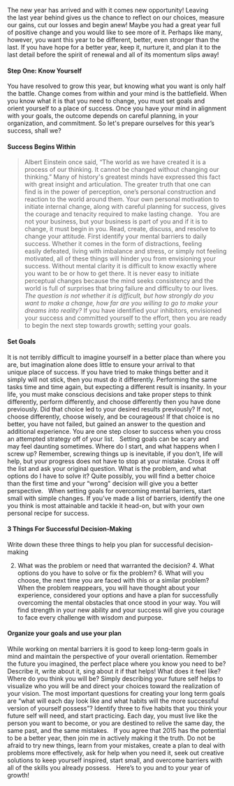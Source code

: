 The new year has arrived and with it comes new opportunity! Leaving the last year behind gives us the chance to reflect on our choices, measure our gains, cut our losses and begin anew! Maybe you had a great year full of positive change and you would like to see more of it. Perhaps like many, however, you want this year to be different, better, even stronger than the last. If you have hope for a better year, keep it, nurture it, and plan it to the last detail before the spirit of renewal and all of its momentum slips away!      
#### Step One: Know Yourself
 You have resolved to grow this year, but knowing what you want is only half the battle. Change comes from within and your mind is the battlefield. When you know what it is that you need to change, you must set goals and orient yourself to a place of success. Once you have your mind in alignment with your goals, the outcome depends on careful planning, in your organization, and commitment. So let's prepare ourselves for this year’s success, shall we?   
#### Success Begins Within
 
> Albert Einstein once said, “The world as we have created it is a process of our thinking. It cannot be changed without changing our thinking.”
 Many of history's greatest minds have expressed this fact with great insight and articulation. The greater truth that one can find is in the power of perception, one’s personal construction and reaction to the world around them. Your own personal motivation to initiate internal change, along with careful planning for success, gives the courage and tenacity required to make lasting change.   You are not your business, but your business is part of you and if it is to change, it must begin in you. Read, create, discuss, and resolve to change your attitude. First identify your mental barriers to daily success. Whether it comes in the form of distractions, feeling easily defeated, living with imbalance and stress, or simply not feeling motivated, all of these things will hinder you from envisioning your success. Without mental clarity it is difficult to know exactly where you want to be or how to get there. It is never easy to initiate perceptual changes because the mind seeks consistency and the world is full of surprises that bring failure and difficulty to our lives. *The question is not whether it is difficult, but how strongly do you want to make a change, how far are you willing to go to make your dreams into reality?* If you have identified your inhibitors, envisioned your success and committed yourself to the effort, then you are ready to begin the next step towards growth; setting your goals.   
#### Set Goals
 It is not terribly difficult to imagine yourself in a better place than where you are, but imagination alone does little to ensure your arrival to that unique place of success. If you have tried to make things better and it simply will not stick, then you must do it differently. Performing the same tasks time and time again, but expecting a different result is insanity. In your life, you must make conscious decisions and take proper steps to think differently, perform differently, and choose differently then you have done previously. Did that choice led to your desired results previously? If not, choose differently, choose wisely, and be courageous! If that choice is no better, you have not failed, but gained an answer to the question and additional experience. You are one step closer to success when you cross an attempted strategy off of your list.   Setting goals can be scary and may feel daunting sometimes. Where do I start, and what happens when I screw up? Remember, screwing things up is inevitable, if you don’t, life will help, but your progress does not have to stop at your mistake. Cross it off the list and ask your original question. What is the problem, and what options do I have to solve it? Quite possibly, you will find a better choice than the first time and your “wrong" decision will give you a better perspective.   When setting goals for overcoming mental barriers, start small with simple changes. If you’ve made a list of barriers, identify the one you think is most attainable and tackle it head-on, but with your own personal recipe for success. 
#### 3 Things For Successful Decision-Making
 Write down these three things to help you plan for successful decision-making  

 
 2. What was the problem or need that warranted the decision? 4. What options do you have to solve or fix the problem? 6. What will you choose, the next time you are faced with this or a similar problem? 
 When the problem reappears, you will have thought about your experience, considered your options and have a plan for successfully overcoming the mental obstacles that once stood in your way. You will find strength in your new ability and your success will give you courage to face every challenge with wisdom and purpose.   
#### Organize your goals and use your plan
 While working on mental barriers it is good to keep long-term goals in mind and maintain the perspective of your overall orientation. Remember the future you imagined, the perfect place where you know you need to be? Describe it, write about it, sing about it if that helps! What does it feel like? Where do you think you will be? Simply describing your future self helps to visualize who you will be and direct your choices toward the realization of your vision. The most important questions for creating your long term goals are “what will each day look like and what habits will the more successful version of yourself possess”? Identify three to five habits that you think your future self will need, and start practicing. Each day, you must live like the person you want to become, or you are destined to relive the same day, the same past, and the same mistakes.   If you agree that 2015 has the potential to be a better year, then join me in actively making it the truth. Do not be afraid to try new things, learn from your mistakes, create a plan to deal with problems more effectively, ask for help when you need it, seek out creative solutions to keep yourself inspired, start small, and overcome barriers with all of the skills you already possess.   Here’s to you and to your year of growth!